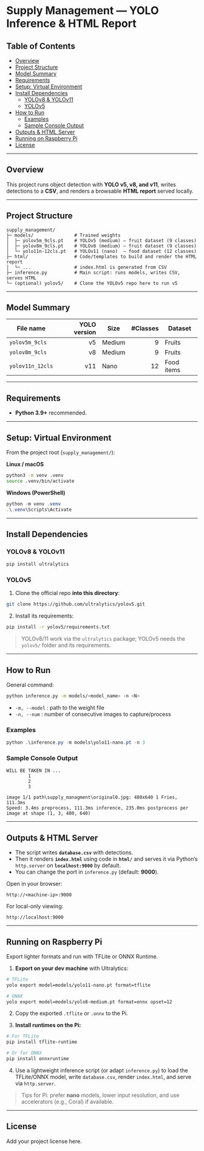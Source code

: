 # Supply Management — YOLO Inference & HTML Report

## Table of Contents
- [Overview](#overview)
- [Project Structure](#project-structure)
- [Model Summary](#model-summary)
- [Requirements](#requirements)
- [Setup: Virtual Environment](#setup-virtual-environment)
- [Install Dependencies](#install-dependencies)
  - [YOLOv8 & YOLOv11](#yolov8--yolov11)
  - [YOLOv5](#yolov5)
- [How to Run](#how-to-run)
  - [Examples](#examples)
  - [Sample Console Output](#sample-console-output)
- [Outputs & HTML Server](#outputs--html-server)
- [Running on Raspberry Pi](#running-on-raspberry-pi)
- [License](#license)

---

## Overview
This project runs object detection with **YOLO v5, v8, and v11**, writes detections to a **CSV**, and renders a browsable **HTML report** served locally.

---

## Project Structure
```
supply_management/
├─ models/               # Trained weights
│  ├─ yolov5m_9cls.pt    # YOLOv5 (medium) — fruit dataset (9 classes)
│  ├─ yolov8m_9cls.pt    # YOLOv8 (medium) — fruit dataset (9 classes)
│  └─ yolo11n-12cls.pt   # YOLOv11 (nano)  — food dataset (12 classes)
├─ html/                 # Code/templates to build and render the HTML report
│  └─ ...                # index.html is generated from CSV
├─ inference.py          # Main script: runs models, writes CSV, serves HTML
└─ (optional) yolov5/    # Clone the YOLOv5 repo here to run v5
```

---

## Model Summary
| File name        | YOLO version | Size   | #Classes | Dataset    |
|---               |---:          |---     |---:      |---         |
| `yolov5m_9cls`| v5           | Medium | 9        | Fruits     |
| `yolov8m_9cls`| v8           | Medium | 9        | Fruits     |
| `yolov11n_12cls` | v11          | Nano   | 12       | Food items |


---

## Requirements
- **Python 3.9+** recommended.

---

## Setup: Virtual Environment
From the project root (`supply_management/`):

**Linux / macOS**
```bash
python3 -m venv .venv
source .venv/bin/activate
```

**Windows (PowerShell)**
```powershell
python -m venv .venv
.\.venv\Scripts\Activate
```

---

## Install Dependencies

### YOLOv8 & YOLOv11
```bash
pip install ultralytics
```

### YOLOv5
1) Clone the official repo **into this directory**:
```bash
git clone https://github.com/ultralytics/yolov5.git
```
2) Install its requirements:
```bash
pip install -r yolov5/requirements.txt
```

> YOLOv8/11 work via the `ultralytics` package; YOLOv5 needs the `yolov5/` folder and its requirements.

---

## How to Run
General command:
```bash
python inference.py -m models/<model_name> -n <N>
```

- `-m, --model` : path to the weight file
- `-n, --num`   : number of consecutive images to capture/process

### Examples

```powershell
python .\inference.py -m models\yolo11-nano.pt -n 3
```

### Sample Console Output
```
WILL BE TAKEN IN ...
        1
        2
        3

image 1/1 path\supply_managment\original0.jpg: 480x640 1 Fries, 111.3ms
Speed: 3.4ms preprocess, 111.3ms inference, 235.0ms postprocess per image at shape (1, 3, 480, 640)
```

---

## Outputs & HTML Server
- The script writes **`database.csv`** with detections.
- Then it renders **`index.html`** using code in **`html/`** and serves it via Python’s `http.server` on **`localhost:9000`** by default.
- You can change the port in `inference.py` (default: **9000**).

Open in your browser:
```
http://<machine-ip>:9000
```
For local-only viewing:
```
http://localhost:9000
```

---

## Running on Raspberry Pi
Export lighter formats and run with TFLite or ONNX Runtime.

1) **Export on your dev machine** with Ultralytics:
```bash
# TFLite
yolo export model=models/yolo11-nano.pt format=tflite

# ONNX
yolo export model=models/yolo8-medium.pt format=onnx opset=12
```

2) Copy the exported `.tflite` or `.onnx` to the Pi.

3) **Install runtimes on the Pi:**
```bash
# For TFLite
pip install tflite-runtime

# Or for ONNX
pip install onnxruntime
```

4) Use a lightweight inference script (or adapt `inference.py`) to load the TFLite/ONNX model, write `database.csv`, render `index.html`, and serve via `http.server`.

> Tips for Pi: prefer **nano** models, lower input resolution, and use accelerators (e.g., Coral) if available.

---

## License
Add your project license here.
